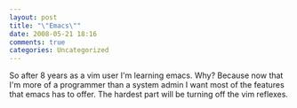 ```yaml
---
layout: post
title: "\"Emacs\""
date: 2008-05-21 18:16
comments: true
categories: Uncategorized
---
```

So after 8 years as a vim user I'm learning emacs. Why? Because now that I'm more of a programmer than a system admin I want most of the features that emacs has to offer. The hardest part will be turning off the vim reflexes.
